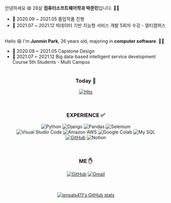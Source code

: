 안녕하세요 😄
26살 **컴퓨터소프트웨어학과 박준민**입니다. 👦🏻

- 🌱 2020.09 ~ 2021.05 졸업작품 진행
- 🌱 2021.07 ~ 2021.12 빅데이터 기반 지능형 서비스 개발 5회차 수강 - 멀티캠퍼스 </br></br>


Hello 😄
I'm **Junmin Park**, 26 years old, majoring in **computer software**. 👦🏻

- 🌱 2020.09 ~ 2021.05 Capstone Design
- 🌱 2021.07 ~ 2021.12 Big data-based intelligent service development Course 5th Students - Multi Campus </br></br>


<div align=center>
  
  <h3 align="center"><b> Today 🌼 </b></h3>

[![Hits](https://hits.seeyoufarm.com/api/count/incr/badge.svg?url=https%3A%2F%2Fgithub.com%2Fwnsals411)](https://hits.seeyoufarm.com) 

</div>
</br>
<h3 align="center"><b> EXPERIENCE  ✅ </b></h3>

<div align=center>
  
![Python](https://img.shields.io/badge/python-3670A0?style=for-the-badge&logo=python&logoColor=white)
![Django](https://img.shields.io/badge/Django-092E20?style=for-the-badge&logo=Django&logoColor=white)
![Pandas](https://img.shields.io/badge/pandas-%23150458.svg?style=for-the-badge&logo=pandas&logoColor=white)
![Selenium](https://img.shields.io/badge/selenium-%43B02A.svg?style=for-the-badge&logo=selenium&logoColor=white)</br>
![Visual Studio Code](https://img.shields.io/badge/Visual%20Studio%20Code-0078d7.svg?style=for-the-badge&logo=visual-studio-code&logoColor=white)
![Amazon AWS](https://img.shields.io/badge/Amazon%20AWS-333664?style=for-the-badge&logo=amazon-aws&logoColor=white)
![Google Colab](https://img.shields.io/badge/Google%20Colab-F9AB00?style=for-the-badge&logo=google-colab&logoColor=white)
![My SQL](https://img.shields.io/badge/My%20SQL-4479A1?style=for-the-badge&logo=mysql&logoColor=white)</br>
[![GitHub](https://img.shields.io/badge/github-181717?style=for-the-badge&logo=github&logoColor=white&link=https://github.com/wnsals411/)](https://github.com/wnsals411/)
![Notion](https://img.shields.io/badge/Notion-000000?style=for-the-badge&logo=notion&logoColor=white)</br>


</div>

</br>
<div align = 'center'>
  <h3 align="center"><b> ME ✋ </b></h3>

[![GitHub](https://img.shields.io/badge/github-181717?style=for-the-badge&logo=github&logoColor=white&link=https://github.com/wnsals411/)](https://github.com/wnsals411/)
[![Gmail](https://img.shields.io/badge/Gmail-D14836?style=for-the-badge&logo=gmail&logoColor=white&mailto=jmp960905@gmail.com)](mailto:jmp960905@gmail.com) </br></br></br>
  
  
[![wnsals411's GitHub stats](https://github-readme-stats.vercel.app/api?username=wnsals411&&show_icons=true&theme=cobalt)](https://github.com/anuraghazra/github-readme-stats)
  
</div>
